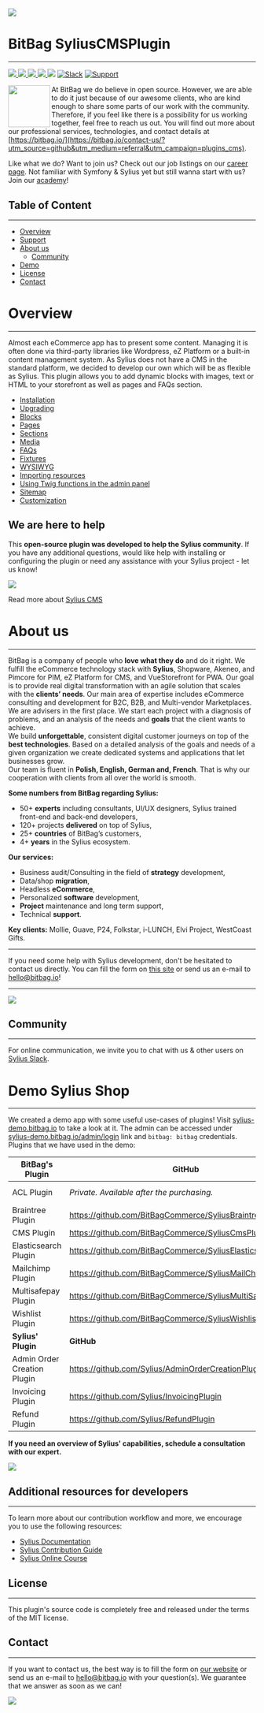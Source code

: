 # [![](https://bitbag.io/wp-content/uploads/2021/01/CMS.png)](https://bitbag.io/contact-us/?utm_source=github&utm_medium=referral&utm_campaign=plugins_cms)

# BitBag SyliusCMSPlugin

----

[![](https://img.shields.io/packagist/l/bitbag/cms-plugin.svg) ](https://packagist.org/packages/bitbag/cms-plugin "License") [ ![](https://img.shields.io/packagist/v/bitbag/cms-plugin.svg) ](https://packagist.org/packages/bitbag/cms-plugin "Version") [ ![](https://img.shields.io/github/workflow/status/BitBagCommerce/SyliusCmsPlugin/Build) ](https://github.com/BitBagCommerce/SyliusCmsPlugin/actions "Build status") [ ![](https://img.shields.io/scrutinizer/g/BitBagCommerce/SyliusCMSPlugin.svg) ](https://scrutinizer-ci.com/g/BitBagCommerce/SyliusCMSPlugin/ "Scrutinizer") [![](https://poser.pugx.org/bitbag/cms-plugin/downloads)](https://packagist.org/packages/bitbag/cms-plugin "Total Downloads") [![Slack](https://img.shields.io/badge/community%20chat-slack-FF1493.svg)](http://sylius-devs.slack.com) [![Support](https://img.shields.io/badge/support-contact%20author-blue])](https://bitbag.io/contact-us/?utm_source=github&utm_medium=referral&utm_campaign=plugins_cms)

<p>
 <img align="left" src="https://sylius.com/assets/badge-approved-by-sylius.png" width="85">
</p> 

At BitBag we do believe in open source. However, we are able to do it just because of our awesome clients, who are kind enough to share some parts of our work with the community. Therefore, if you feel like there is a possibility for us working together, feel free to reach us out. You will find out more about our professional services, technologies, and contact details at [https://bitbag.io/](https://bitbag.io/contact-us/?utm_source=github&utm_medium=referral&utm_campaign=plugins_cms).

Like what we do? Want to join us? Check out our job listings on our [career page](https://bitbag.io/career/?utm_source=github&utm_medium=referral&utm_campaign=plugins_cms). Not familiar with Symfony & Sylius yet but still wanna start with us? Join our [academy](https://bitbag.io/pl/akademia/?utm_source=github&utm_medium=referral&utm_campaign=plugins_cms)!

## Table of Content

***

* [Overview](#overview)
* [Support](#we-are-here-to-help)
* [About us](#about-us)
    * [Community](#community)
* [Demo](#demo)
* [License](#license)
* [Contact](#contact)

# Overview

***

Almost each eCommerce app has to present some content. Managing it is often done via third-party libraries like Wordpress, eZ Platform or a built-in content management system. As Sylius does not have a CMS in the standard platform, we decided to develop our own which will be as flexible as Sylius. This plugin allows you to add dynamic blocks with images, text or HTML to your storefront as well as pages and FAQs section.

- [Installation](doc/installation.md)
- [Upgrading](UPGRADE.md)
- [Blocks](doc/blocks.md)
- [Pages](doc/pages.md)
- [Sections](doc/sections.md)
- [Media](doc/media.md)
- [FAQs](doc/faqs.md)
- [Fixtures](doc/fixtures.md)
- [WYSIWYG](doc/wysiwyg.md)
- [Importing resources](doc/importing-resources.md)
- [Using Twig functions in the admin panel](doc/twig-functions-in-admin.md)
- [Sitemap](doc/sitemap.md)
- [Customization](doc/customization.md)

## We are here to help
This **open-source plugin was developed to help the Sylius community**. If you have any additional questions, would like help with installing or configuring the plugin or need any assistance with your Sylius project - let us know!

[![](https://bitbag.io/wp-content/uploads/2020/10/button-contact.png)](https://bitbag.io/contact-us/?utm_source=github&utm_medium=referral&utm_campaign=plugins_cms)

Read more about  [Sylius  CMS](https://bitbag.io/sylius-cms-all-you-need-to-know-3-implementation-methods/?utm_source=github&utm_medium=referral&utm_campaign=plugins_cms)
# About us

---

BitBag is a company of people who **love what they do** and do it right. We fulfill the eCommerce technology stack with **Sylius**, Shopware, Akeneo, and Pimcore for PIM, eZ Platform for CMS, and VueStorefront for PWA. Our goal is to provide real digital transformation with an agile solution that scales with the **clients’ needs**. Our main area of expertise includes eCommerce consulting and development for B2C, B2B, and Multi-vendor Marketplaces.</br>
We are advisers in the first place. We start each project with a diagnosis of problems, and an analysis of the needs and **goals** that the client wants to achieve.</br>
We build **unforgettable**, consistent digital customer journeys on top of the **best technologies**. Based on a detailed analysis of the goals and needs of a given organization we create dedicated systems and applications that let businesses grow.<br>
Our team is fluent in **Polish, English, German and, French**. That is why our cooperation with clients from all over the world is smooth.

**Some numbers from BitBag regarding Sylius:**
 - 50+ **experts** including consultants, UI/UX designers, Sylius trained front-end and back-end developers,
 - 120+ projects **delivered** on top of Sylius,
 - 25+ **countries** of BitBag’s customers,
 - 4+ **years** in the Sylius ecosystem.

**Our services:**
 - Business audit/Consulting in the field of **strategy** development,
 - Data/shop **migration**,
 - Headless **eCommerce**,
 - Personalized **software** development,
 - **Project** maintenance and long term support,
 - Technical **support**.

**Key clients:** Mollie, Guave, P24, Folkstar, i-LUNCH, Elvi Project, WestCoast Gifts.

---

If you need some help with Sylius development, don't be hesitated to contact us directly. You can fill the form on [this site](https://bitbag.io/contact-us/?utm_source=github&utm_medium=referral&utm_campaign=plugins_cms) or send us an e-mail to hello@bitbag.io!

---

[![](https://bitbag.io/wp-content/uploads/2021/08/sylius-badges-transparent-wide.png)](https://bitbag.io/contact-us/?utm_source=github&utm_medium=referral&utm_campaign=plugins_cms)

## Community

---- 

For online communication, we invite you to chat with us & other users on [Sylius Slack](https://sylius-devs.slack.com/).

# Demo Sylius Shop

---

We created a demo app with some useful use-cases of plugins!
Visit [sylius-demo.bitbag.io](https://sylius-demo.bitbag.io/) to take a look at it. The admin can be accessed under
[sylius-demo.bitbag.io/admin/login](https://sylius-demo.bitbag.io/admin/login) link and `bitbag: bitbag` credentials.
Plugins that we have used in the demo:

| BitBag's Plugin | GitHub | Sylius' Store|
| ------ | ------ | ------|
| ACL Plugin | *Private. Available after the purchasing.*| https://plugins.sylius.com/plugin/access-control-layer-plugin/|
| Braintree Plugin | https://github.com/BitBagCommerce/SyliusBraintreePlugin |https://plugins.sylius.com/plugin/braintree-plugin/|
| CMS Plugin | https://github.com/BitBagCommerce/SyliusCmsPlugin | https://plugins.sylius.com/plugin/cmsplugin/|
| Elasticsearch Plugin | https://github.com/BitBagCommerce/SyliusElasticsearchPlugin | https://plugins.sylius.com/plugin/2004/|
| Mailchimp Plugin | https://github.com/BitBagCommerce/SyliusMailChimpPlugin | https://plugins.sylius.com/plugin/mailchimp/ |
| Multisafepay Plugin | https://github.com/BitBagCommerce/SyliusMultiSafepayPlugin |
| Wishlist Plugin | https://github.com/BitBagCommerce/SyliusWishlistPlugin | https://plugins.sylius.com/plugin/wishlist-plugin/|
| **Sylius' Plugin** | **GitHub** | **Sylius' Store** |
| Admin Order Creation Plugin | https://github.com/Sylius/AdminOrderCreationPlugin | https://plugins.sylius.com/plugin/admin-order-creation-plugin/ |
| Invoicing Plugin | https://github.com/Sylius/InvoicingPlugin | https://plugins.sylius.com/plugin/invoicing-plugin/ |
| Refund Plugin | https://github.com/Sylius/RefundPlugin | https://plugins.sylius.com/plugin/refund-plugin/ |

**If you need an overview of Sylius' capabilities, schedule a consultation with our expert.**

[![](https://bitbag.io/wp-content/uploads/2020/10/button_free_consulatation-1.png)](https://bitbag.io/contact-us/?utm_source=github&utm_medium=referral&utm_campaign=plugins_cms)

## Additional resources for developers

---
To learn more about our contribution workflow and more, we encourage you to use the following resources:
* [Sylius Documentation](https://docs.sylius.com/en/latest/)
* [Sylius Contribution Guide](https://docs.sylius.com/en/latest/contributing/)
* [Sylius Online Course](https://sylius.com/online-course/)


## License

---

This plugin's source code is completely free and released under the terms of the MIT license.

[//]: # (These are reference links used in the body of this note and get stripped out when the markdown processor does its job. There is no need to format nicely because it shouldn't be seen.)

## Contact

---
If you want to contact us, the best way is to fill the form on [our website](https://bitbag.io/contact-us/?utm_source=github&utm_medium=referral&utm_campaign=plugins_cms) or send us an e-mail to hello@bitbag.io with your question(s). We guarantee that we answer as soon as we can!

[![](https://bitbag.io/wp-content/uploads/2021/08/badges-bitbag.png)](https://bitbag.io/contact-us/?utm_source=github&utm_medium=referral&utm_campaign=plugins_cms)
